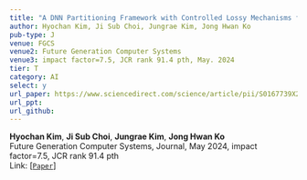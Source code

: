 ```yaml
---
title: "A DNN Partitioning Framework with Controlled Lossy Mechanisms for Edge-Cloud Collaborative Intelligence"
author: Hyochan Kim, Ji Sub Choi, Jungrae Kim, Jong Hwan Ko
pub-type: J
venue: FGCS
venue2: Future Generation Computer Systems
venue3: impact factor=7.5, JCR rank 91.4 pth, May. 2024
tier: T
category: AI
select: y
url_paper: https://www.sciencedirect.com/science/article/pii/S0167739X24000062
url_ppt:
url_github:
---
```


**Hyochan Kim**, **Ji Sub Choi**, **Jungrae Kim**, **Jong Hwan Ko** <br>
Future Generation Computer Systems, Journal, May 2024, impact factor=7.5, JCR rank 91.4 pth <br>
Link: [[```Paper```](https://www.sciencedirect.com/science/article/pii/S0167739X24000062)]
